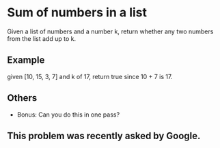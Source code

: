 # Sum of numbers in a list
Given a list of numbers and a number k, return whether any two numbers from the list add up to k.


## Example
given [10, 15, 3, 7] and k of 17, return true since 10 + 7 is 17.

## Others
- Bonus: Can you do this in one pass?

## This problem was recently asked by Google.